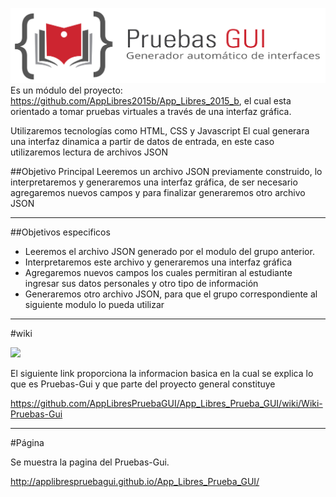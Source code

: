 ![](https://github.com/AppLibresPruebaGUI/App_Libres_Prueba_GUI/blob/master/logos/logoHorizontal.png )
Es un módulo del proyecto: https://github.com/AppLibres2015b/App_Libres_2015_b, el cual esta orientado a tomar pruebas virtuales a través de una interfaz gráfica.

Utilizaremos tecnologías como HTML, CSS y Javascript
El cual generara una interfaz dinamica a partir de datos de entrada, en este caso utilizaremos lectura de archivos JSON

##Objetivo Principal
Leeremos un archivo JSON previamente construido, lo interpretaremos y generaremos una interfaz gráfica, de ser necesario agregaremos nuevos campos y para finalizar generaremos otro archivo JSON
***
##Objetivos especificos

- Leeremos el archivo JSON generado por el modulo del grupo anterior.
- Interpretaremos este archivo y generaremos una interfaz gráfica
- Agregaremos nuevos campos los cuales permitiran al estudiante ingresar sus datos personales y otro tipo de información
- Generaremos otro archivo JSON, para que el grupo correspondiente al siguiente modulo lo pueda utilizar

***
#wiki

![](http://s17.postimg.org/a0zto5nob/12167446_10203958480917440_419026404_n.jpg)

El siguiente link proporciona la informacion basica en la cual se explica lo que es Pruebas-Gui y que parte del proyecto general constituye

https://github.com/AppLibresPruebaGUI/App_Libres_Prueba_GUI/wiki/Wiki-Pruebas-Gui

***
#Página 

Se muestra la pagina del Pruebas-Gui.

http://applibrespruebagui.github.io/App_Libres_Prueba_GUI/




